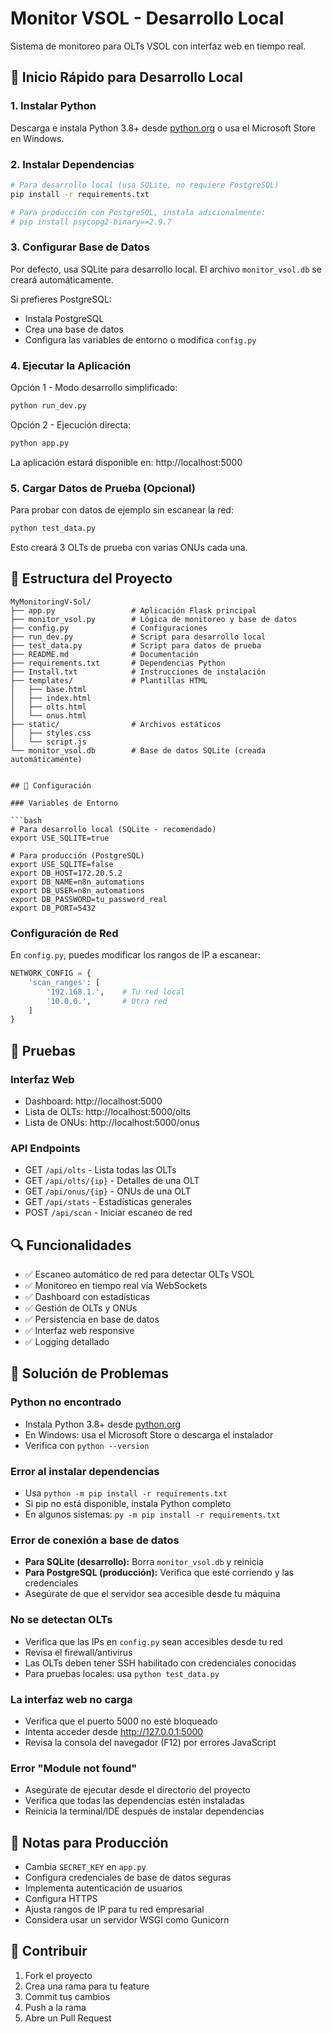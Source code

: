 # Monitor VSOL - Desarrollo Local

Sistema de monitoreo para OLTs VSOL con interfaz web en tiempo real.

## 🚀 Inicio Rápido para Desarrollo Local

### 1. Instalar Python

Descarga e instala Python 3.8+ desde [python.org](https://python.org) o usa el Microsoft Store en Windows.

### 2. Instalar Dependencias

```bash
# Para desarrollo local (usa SQLite, no requiere PostgreSQL)
pip install -r requirements.txt

# Para producción con PostgreSQL, instala adicionalmente:
# pip install psycopg2-binary==2.9.7
```

### 3. Configurar Base de Datos

Por defecto, usa SQLite para desarrollo local. El archivo `monitor_vsol.db` se creará automáticamente.

Si prefieres PostgreSQL:

- Instala PostgreSQL
- Crea una base de datos
- Configura las variables de entorno o modifica `config.py`

### 4. Ejecutar la Aplicación

Opción 1 - Modo desarrollo simplificado:

```bash
python run_dev.py
```

Opción 2 - Ejecución directa:

```bash
python app.py
```

La aplicación estará disponible en: http://localhost:5000

### 5. Cargar Datos de Prueba (Opcional)

Para probar con datos de ejemplo sin escanear la red:

```bash
python test_data.py
```

Esto creará 3 OLTs de prueba con varias ONUs cada una.

## 📁 Estructura del Proyecto

```
MyMonitoringV-Sol/
├── app.py                 # Aplicación Flask principal
├── monitor_vsol.py        # Lógica de monitoreo y base de datos
├── config.py              # Configuraciones
├── run_dev.py             # Script para desarrollo local
├── test_data.py           # Script para datos de prueba
├── README.md              # Documentación
├── requirements.txt       # Dependencias Python
├── Install.txt            # Instrucciones de instalación
├── templates/             # Plantillas HTML
│   ├── base.html
│   ├── index.html
│   ├── olts.html
│   └── onus.html
├── static/                # Archivos estáticos
│   ├── styles.css
│   └── script.js
└── monitor_vsol.db        # Base de datos SQLite (creada automáticamente)
```

````

## 🔧 Configuración

### Variables de Entorno

```bash
# Para desarrollo local (SQLite - recomendado)
export USE_SQLITE=true

# Para producción (PostgreSQL)
export USE_SQLITE=false
export DB_HOST=172.20.5.2
export DB_NAME=n8n_automations
export DB_USER=n8n_automations
export DB_PASSWORD=tu_password_real
export DB_PORT=5432
````

### Configuración de Red

En `config.py`, puedes modificar los rangos de IP a escanear:

```python
NETWORK_CONFIG = {
    'scan_ranges': [
        '192.168.1.',    # Tu red local
        '10.0.0.',       # Otra red
    ]
}
```

## 🧪 Pruebas

### Interfaz Web

- Dashboard: http://localhost:5000
- Lista de OLTs: http://localhost:5000/olts
- Lista de ONUs: http://localhost:5000/onus

### API Endpoints

- GET `/api/olts` - Lista todas las OLTs
- GET `/api/olts/{ip}` - Detalles de una OLT
- GET `/api/onus/{ip}` - ONUs de una OLT
- GET `/api/stats` - Estadísticas generales
- POST `/api/scan` - Iniciar escaneo de red

## 🔍 Funcionalidades

- ✅ Escaneo automático de red para detectar OLTs VSOL
- ✅ Monitoreo en tiempo real vía WebSockets
- ✅ Dashboard con estadísticas
- ✅ Gestión de OLTs y ONUs
- ✅ Persistencia en base de datos
- ✅ Interfaz web responsive
- ✅ Logging detallado

## 🐛 Solución de Problemas

### Python no encontrado

- Instala Python 3.8+ desde [python.org](https://python.org)
- En Windows: usa el Microsoft Store o descarga el instalador
- Verifica con `python --version`

### Error al instalar dependencias

- Usa `python -m pip install -r requirements.txt`
- Si pip no está disponible, instala Python completo
- En algunos sistemas: `py -m pip install -r requirements.txt`

### Error de conexión a base de datos

- **Para SQLite (desarrollo):** Borra `monitor_vsol.db` y reinicia
- **Para PostgreSQL (producción):** Verifica que esté corriendo y las credenciales
- Asegúrate de que el servidor sea accesible desde tu máquina

### No se detectan OLTs

- Verifica que las IPs en `config.py` sean accesibles desde tu red
- Revisa el firewall/antivirus
- Las OLTs deben tener SSH habilitado con credenciales conocidas
- Para pruebas locales: usa `python test_data.py`

### La interfaz web no carga

- Verifica que el puerto 5000 no esté bloqueado
- Intenta acceder desde http://127.0.0.1:5000
- Revisa la consola del navegador (F12) por errores JavaScript

### Error "Module not found"

- Asegúrate de ejecutar desde el directorio del proyecto
- Verifica que todas las dependencias estén instaladas
- Reinicia la terminal/IDE después de instalar dependencias

## 📝 Notas para Producción

- Cambia `SECRET_KEY` en `app.py`
- Configura credenciales de base de datos seguras
- Implementa autenticación de usuarios
- Configura HTTPS
- Ajusta rangos de IP para tu red empresarial
- Considera usar un servidor WSGI como Gunicorn

## 🤝 Contribuir

1. Fork el proyecto
2. Crea una rama para tu feature
3. Commit tus cambios
4. Push a la rama
5. Abre un Pull Request

